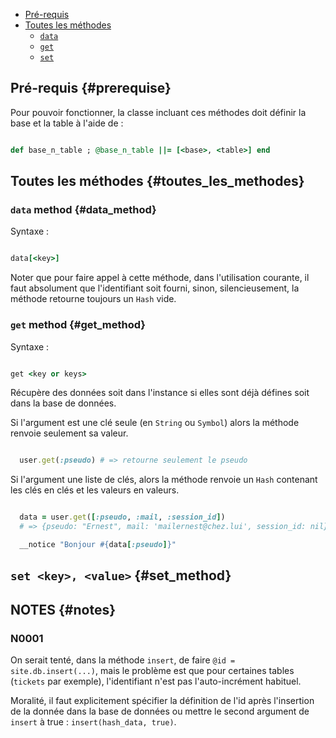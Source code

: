 
* [Pré-requis](#prerequise)
* [Toutes les méthodes](#toutes_les_methodes)
  * [`data`](#data_method)
  * [`get`](#get_method)
  * [`set`](#set_method)

## Pré-requis {#prerequise}

Pour pouvoir fonctionner, la classe incluant ces méthodes doit définir la base et la table à l'aide de :

```ruby

def base_n_table ; @base_n_table ||= [<base>, <table>] end

```

## Toutes les méthodes {#toutes_les_methodes}

### `data` method {#data_method}

Syntaxe :

```ruby

data[<key>]

```

Noter que pour faire appel à cette méthode, dans l'utilisation courante, il faut absolument que l'identifiant soit fourni, sinon, silencieusement, la méthode retourne toujours un `Hash` vide.


### `get` method {#get_method}

Syntaxe :

```ruby

get <key or keys>

```

Récupère des données soit dans l'instance si elles sont déjà défines soit dans la base de données.

Si l'argument est une clé seule (en `String` ou `Symbol`) alors la méthode renvoie seulement sa valeur.

```ruby

  user.get(:pseudo) # => retourne seulement le pseudo

```

Si l'argument une liste de clés, alors la méthode renvoie un `Hash` contenant les clés en clés et les valeurs en valeurs.

```ruby

  data = user.get([:pseudo, :mail, :session_id])
  # => {pseudo: "Ernest", mail: 'mailernest@chez.lui', session_id: nil}

  __notice "Bonjour #{data[:pseudo]}"

```

## `set <key>, <value>` {#set_method}


## NOTES {#notes}

### N0001

On serait tenté, dans la méthode `insert`, de faire `@id = site.db.insert(...)`, mais le problème est que pour certaines tables (`tickets` par exemple), l'identifiant n'est pas l'auto-incrément habituel.

Moralité, il faut explicitement spécifier la définition de l'id après l'insertion de la donnée dans la base de données ou mettre le second argument de `insert` à true : `insert(hash_data, true)`.

